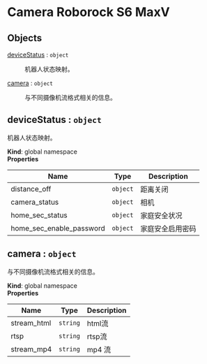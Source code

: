 # Camera Roborock S6 MaxV

## Objects

<dl>
<dt><a href="#deviceStatus">deviceStatus</a> : <code>object</code></dt>
<dd><p>机器人状态映射。</p>
</dd>
<dt><a href="#camera">camera</a> : <code>object</code></dt>
<dd><p>与不同摄像机流格式相关的信息。</p>
</dd>
</dl>

<a name="deviceStatus"></a>

## deviceStatus : <code>object</code>
机器人状态映射。

**Kind**: global namespace  
**Properties**

| Name | Type | Description |
| --- | --- | --- |
| distance_off | <code>object</code> | 距离关闭 |
| camera_status | <code>object</code> | 相机 |
| home_sec_status | <code>object</code> | 家庭安全状况 |
| home_sec_enable_password | <code>object</code> | 家庭安全启用密码 |

<a name="camera"></a>

## camera : <code>object</code>
与不同摄像机流格式相关的信息。

**Kind**: global namespace  
**Properties**

| Name | Type | Description |
| --- | --- | --- |
| stream_html | <code>string</code> | html流 |
| rtsp | <code>string</code> | rtsp流 |
| stream_mp4 | <code>string</code> | mp4 流 |

